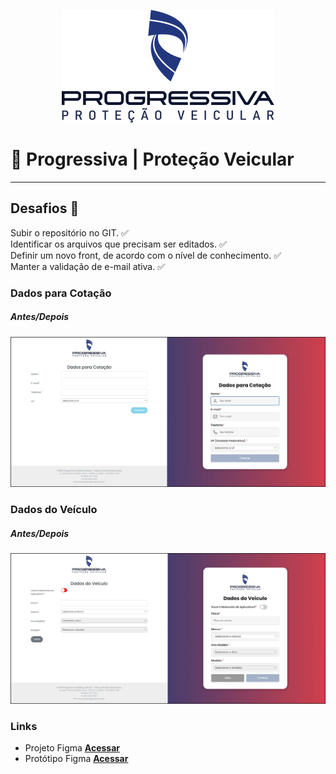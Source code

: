 <div align="center">

  [![header][header-url]][header-link]
  
</div>


# 🚗 Progressiva | Proteção Veicular

---
## Desafios 🎯

Subir o repositório no GIT. ✅ <br/>
Identificar os arquivos que precisam ser editados. ✅ <br/>
Definir um novo front, de acordo com o nível de conhecimento. ✅ <br/>
Manter a validação de e-mail ativa. ✅ <br/>

### **Dados para Cotação**
##### *Antes/Depois*
![form1][form1-image]

### **Dados do Veículo**
##### *Antes/Depois*
![form2][form2-image]

### **Links**
* Projeto Figma **[Acessar][figma-prototipo-url]**
* Protótipo Figma **[Acessar][figma-url]**

<!-- Markdown link & img dfn's -->

[header-url]: readme-images/Logo.svg
[header-link]: https://www.aprogressiva.com.br/

[form1-image]: readme-images/form1.jpg
[form2-image]: readme-images/form2.jpg

[figma-prototipo-url]: https://www.figma.com/file/TJpjzkPQxCELPaBxfolmE6/Progressiva?node-id=0%3A1&t=5EiMa4japNr2mdk5-1
[figma-url]: https://www.figma.com/proto/TJpjzkPQxCELPaBxfolmE6/Progressiva?node-id=1-2&scaling=min-zoom&page-id=0%3A1&starting-point-node-id=1%3A2